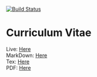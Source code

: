 [![Build Status](https://travis-ci.org/enkhee-Osiris/curriculum_vitae.svg?branch=develop)](https://travis-ci.org/enkhee-Osiris/curriculum_vitae)

# Curriculum Vitae

Live: [Here](https://enkhee-osiris.github.io/curriculum_vitae)  
MarkDown: [Here](https://github.com/enkhee-Osiris/curriculum_vitae/blob/master/CV.md)  
Tex: [Here](https://github.com/enkhee-Osiris/curriculum_vitae/blob/master/tex/cv.tex)  
PDF: [Here](https://github.com/enkhee-Osiris/curriculum_vitae/blob/master/tex/cv.pdf)
